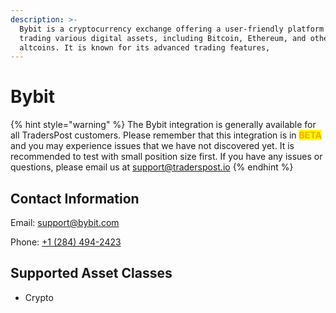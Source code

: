 ```yaml
---
description: >-
  Bybit is a cryptocurrency exchange offering a user-friendly platform for
  trading various digital assets, including Bitcoin, Ethereum, and other
  altcoins. It is known for its advanced trading features,
---
```


# Bybit

{% hint style="warning" %}
The Bybit integration is generally available for all TradersPost customers. Please remember that this integration is in <mark style="color:orange;">**BETA**</mark> and you may experience issues that we have not discovered yet. It is recommended to test with small position size first. If you have any issues or questions, please email us at [support@traderspost.io](mailto:support@traderspost.io)
{% endhint %}

## Contact Information

Email: [support@bybit.com](mailto:support@bybit.com)

Phone: [+1 (284) 494-2423](tel:12844942423)

## Supported Asset Classes

* Crypto
